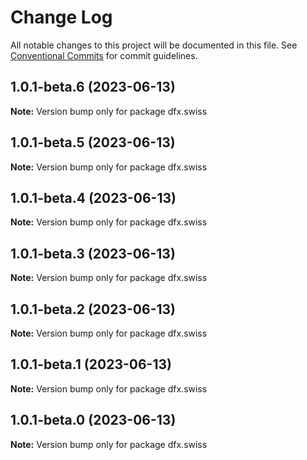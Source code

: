 # Change Log

All notable changes to this project will be documented in this file.
See [Conventional Commits](https://conventionalcommits.org) for commit guidelines.

## 1.0.1-beta.6 (2023-06-13)

**Note:** Version bump only for package dfx.swiss





## 1.0.1-beta.5 (2023-06-13)

**Note:** Version bump only for package dfx.swiss





## 1.0.1-beta.4 (2023-06-13)

**Note:** Version bump only for package dfx.swiss





## 1.0.1-beta.3 (2023-06-13)

**Note:** Version bump only for package dfx.swiss





## 1.0.1-beta.2 (2023-06-13)

**Note:** Version bump only for package dfx.swiss





## 1.0.1-beta.1 (2023-06-13)

**Note:** Version bump only for package dfx.swiss





## 1.0.1-beta.0 (2023-06-13)

**Note:** Version bump only for package dfx.swiss
